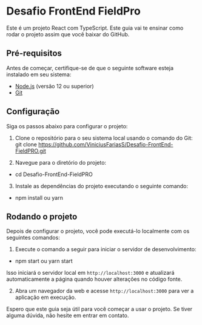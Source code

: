 # Desafio FrontEnd FieldPro

Este é um projeto React com TypeScript. Este guia vai te ensinar como rodar o projeto assim que você baixar do GitHub.

## Pré-requisitos

Antes de começar, certifique-se de que o seguinte software esteja instalado em seu sistema:

- [Node.js](https://nodejs.org) (versão 12 ou superior)
- [Git](https://git-scm.com)

## Configuração

Siga os passos abaixo para configurar o projeto:

1. Clone o repositório para o seu sistema local usando o comando do Git:
    git clone https://github.com/ViniciusFariasS/Desafio-FrontEnd-FieldPRO.git

2. Navegue para o diretório do projeto:

- cd Desafio-FrontEnd-FieldPRO

3. Instale as dependências do projeto executando o seguinte comando:

- npm install ou yarn

## Rodando o projeto

Depois de configurar o projeto, você pode executá-lo localmente com os seguintes comandos:

1. Execute o comando a seguir para iniciar o servidor de desenvolvimento:

- npm start ou yarn start

Isso iniciará o servidor local em `http://localhost:3000` e atualizará automaticamente a página quando houver alterações no código fonte.

2. Abra um navegador da web e acesse `http://localhost:3000` para ver a aplicação em execução.

Espero que este guia seja útil para você começar a usar o projeto. Se tiver alguma dúvida, não hesite em entrar em contato.